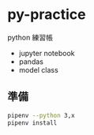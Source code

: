 # py-practice

python 練習帳

- jupyter notebook
- pandas
- model class

## 準備

```bash
pipenv --python 3,x
pipenv install
```
